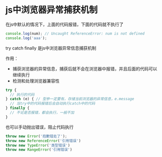 # js中浏览器异常捕获机制

在js中默认的情况下，上面的代码报错，下面的代码就不执行了
```js
console.log(num); // Uncaught ReferenceError: num is not defined
console.log('aaa');
```

try catch finally 是js中浏览器异常信息捕获机制

作用：
- 捕获浏览器的异常信息，捕获后就不会在浏览器中报错，并且后面的代码可以继续执行
- 检测和处理浏览器兼容性


```js
try {
  // 执行的代码
} catch (e) { // 型参一定要有，存储当前浏览器的异常信息，e.message
  // 当try中的代码报错后会自动执行catch中的代码
} finally {
  // 不论是否报错，都会执行，一般不加
}
```

也可以手动抛出错误，阻止代码执行
```js
throw new Error('抱歉错处了');
throw new ReferenceError('引用错误')
throw new TypeError('类型错误')
throw new RangeError('引用错误')
```

